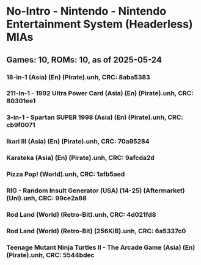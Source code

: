 # No-Intro - Nintendo - Nintendo Entertainment System (Headerless) MIAs
## Games: 10, ROMs: 10, as of 2025-05-24

### 18-in-1 (Asia) (En) (Pirate).unh, CRC: 8aba5383
### 211-in-1 - 1992 Ultra Power Card (Asia) (En) (Pirate).unh, CRC: 80301ee1
### 3-in-1 - Spartan SUPER 1998 (Asia) (En) (Pirate).unh, CRC: cb9f0071
### Ikari III (Asia) (En) (Pirate).unh, CRC: 70a95284
### Karateka (Asia) (En) (Pirate).unh, CRC: 9afcda2d
### Pizza Pop! (World).unh, CRC: 1afb5aed
### RIG - Random Insult Generator (USA) (14-25) (Aftermarket) (Unl).unh, CRC: 99ce2a88
### Rod Land (World) (Retro-Bit).unh, CRC: 4d021fd8
### Rod Land (World) (Retro-Bit) (256KiB).unh, CRC: 6a5337c0
### Teenage Mutant Ninja Turtles II - The Arcade Game (Asia) (En) (Pirate).unh, CRC: 5544bdec
